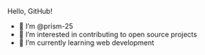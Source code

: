 Hello, GitHub!
- 👋 I’m @prism-25
- 👀 I’m interested in contributing to open source projects 
- 🌱 I’m currently learning web development

<!---
prism-25/prism-25 is a ✨ special ✨ repository because its `README.md` (this file) appears on your GitHub profile.
You can click the Preview link to take a look at your changes.
--->
